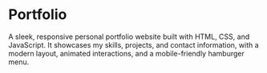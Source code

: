 # Portfolio
A sleek, responsive personal portfolio website built with HTML, CSS, and JavaScript. It showcases my skills, projects, and contact information, with a modern layout, animated interactions, and a mobile-friendly hamburger menu.
